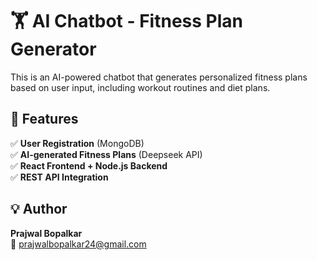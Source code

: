 # 🏋️ AI Chatbot - Fitness Plan Generator

This is an AI-powered chatbot that generates personalized fitness plans based on user input, including workout routines and diet plans.

## 🚀 Features  
✅ **User Registration** (MongoDB)  
✅ **AI-generated Fitness Plans** (Deepseek API)  
✅ **React Frontend + Node.js Backend**  
✅ **REST API Integration**  

## 💡 Author  
**Prajwal Bopalkar**  
📧 prajwalbopalkar24@gmail.com  
